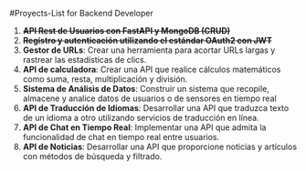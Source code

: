#Proyects-List for Backend Developer

1. **~~API Rest de Usuarios con FastAPI y MongoDB (CRUD)~~**
2. **~~Registro y autenticación utilizando el estándar OAuth2 con JWT~~**
3. **Gestor de URLs**: Crear una herramienta para acortar URLs largas y rastrear las estadísticas de clics.
4. **API de calculadora**: Crear una API que realice cálculos matemáticos como suma, resta, multiplicación y división.
5. **Sistema de Análisis de Datos**: Construir un sistema que recopile, almacene y analice datos de usuarios o de sensores en tiempo real
6. **API de Traducción de Idiomas**: Desarrollar una API que traduzca texto de un idioma a otro utilizando servicios de traducción en línea.
7. **API de Chat en Tiempo Real**: Implementar una API que admita la funcionalidad de chat en tiempo real entre usuarios.
8. **API de Noticias**: Desarrollar una API que proporcione noticias y artículos con métodos de búsqueda y filtrado.
